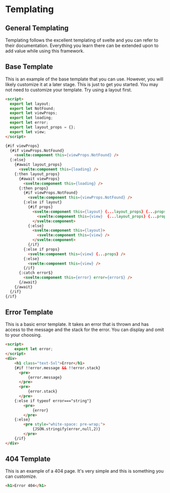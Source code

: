 # Templating
## General Templating
Templating follows the excellent templating of svelte and you can refer to their documentation. Everything you learn there can be extended upon to add value while using this framework.

## Base Template
This is an example of the base template that you can use. However, you will likely customize it at a later stage. This is just to get you started. You may not need to customize your template. Try using a layout first.

```html
<script>
  export let layout;
  export let NotFound;
  export let viewProps;
  export let loading;
  export let error;
  export let layout_props = {};
  export let view;
</script>

{#if viewProps}
  {#if viewProps.NotFound}
    <svelte:component this={viewProps.NotFound} />
  {:else}
    {#await layout_props}
      <svelte:component this={loading} />
    {:then layout_props}
      {#await viewProps}
        <svelte:component this={loading} />
      {:then props}
        {#if viewProps.NotFound}
          <svelte:component this={viewProps.NotFound} />
        {:else if layout}
          {#if props}
            <svelte:component this={layout} {...layout_props} {...props}>
              <svelte:component this={view}  {...layout_props} {...props} />
            </svelte:component>
          {:else}
            <svelte:component this={layout}>
              <svelte:component this={view} />
            </svelte:component>
          {/if}
        {:else if props}
          <svelte:component this={view} {...props} />
        {:else}
          <svelte:component this={view} />
        {/if}
      {:catch error$}
        <svelte:component this={error} error={error$} />
      {/await}
    {/await}
  {/if}
{/if}

```



## Error Template
This is a basic error template. It takes an error that is thrown and has access to the message and the stack for the error. You can display and omit to your choosing.

```html
<script>
    export let error;
</script>
<div>
    <h1 class="text-5xl">Error</h1>
    {#if !!error.message && !!error.stack}
      <pre>
          {error.message}
      </pre>
      <pre>
          {error.stack}
      </pre>
    {:else if typeof error==="string"}
        <pre>
            {error}
        </pre>
    {:else}
        <pre style="white-space: pre-wrap;">
            {JSON.stringify(error,null,2)}
        </pre>
    {/if}
</div>
```

## 404 Template
This is an example of a 404 page. It's very simple and this is something you can customize.


```html
<h1>Error 404</h1>
```